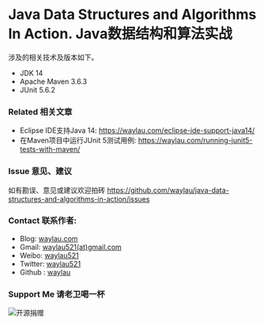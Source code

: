 # Java Data Structures and Algorithms In Action. Java数据结构和算法实战


涉及的相关技术及版本如下。

* JDK 14
* Apache Maven 3.6.3
* JUnit 5.6.2

### Related 相关文章

* Eclipse IDE支持Java 14: <https://waylau.com/eclipse-ide-support-java14/>
* 在Maven项目中运行JUnit 5测试用例: <https://waylau.com/running-junit5-tests-with-maven/>


### Issue 意见、建议

如有勘误、意见或建议欢迎拍砖 <https://github.com/waylau/java-data-structures-and-algorithms-in-action/issues>

### Contact 联系作者:

* Blog: [waylau.com](https://waylau.com)
* Gmail: [waylau521(at)gmail.com](mailto:waylau521@gmail.com)
* Weibo: [waylau521](http://weibo.com/waylau521)
* Twitter: [waylau521](https://twitter.com/waylau521)
* Github : [waylau](https://github.com/waylau)

### Support Me 请老卫喝一杯

![开源捐赠](https://waylau.com/images/showmethemoney-sm.jpg)

